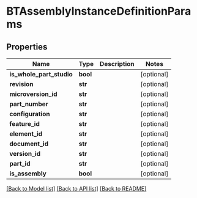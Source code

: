 # BTAssemblyInstanceDefinitionParams

## Properties
Name | Type | Description | Notes
------------ | ------------- | ------------- | -------------
**is_whole_part_studio** | **bool** |  | [optional] 
**revision** | **str** |  | [optional] 
**microversion_id** | **str** |  | [optional] 
**part_number** | **str** |  | [optional] 
**configuration** | **str** |  | [optional] 
**feature_id** | **str** |  | [optional] 
**element_id** | **str** |  | [optional] 
**document_id** | **str** |  | [optional] 
**version_id** | **str** |  | [optional] 
**part_id** | **str** |  | [optional] 
**is_assembly** | **bool** |  | [optional] 

[[Back to Model list]](../README.md#documentation-for-models) [[Back to API list]](../README.md#documentation-for-api-endpoints) [[Back to README]](../README.md)


